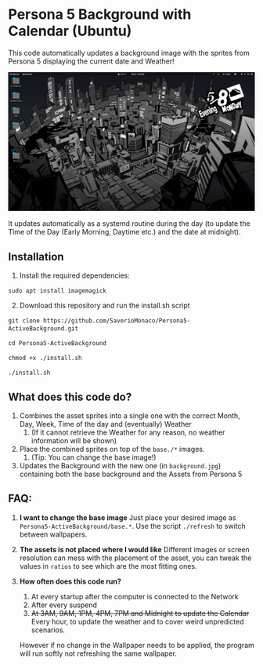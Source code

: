 # Persona 5 Background with Calendar (Ubuntu)
This code automatically updates a background image with the sprites from Persona 5 displaying the current date and Weather!

![ilmioschermo](./Assets/readme/mydesktop.png)

It updates automatically as a systemd routine during the day (to update the Time of the Day (Early Morning, Daytime etc.) and the date at midnight).

## Installation
1. Install the required dependencies:
```
sudo apt install imagemagick
```

2. Download this repository and run the install.sh script
```
git clone https://github.com/SaverioMonaco/Persona5-ActiveBackground.git
```
```
cd Persona5-ActiveBackground
```
```
chmod +x ./install.sh
```
```
./install.sh
```
## What does this code do?
1. Combines the asset sprites into a single one with the correct Month, Day, Week, Time of the day and (eventually) Weather
   1. (If it cannot retrieve the Weather for any reason, no weather information will be shown) 
2. Place the combined sprites on top of the `base./*` images.
   1. (Tip: You can change the base image!)
3. Updates the Background with the new one (in `background.jpg`) containing both the base background and the Assets from Persona 5

## FAQ:
1. **I want to change the base image**
    Just place your desired image as `Persona5-ActiveBackground/base.*`.
    Use the script `./refresh` to switch between wallpapers.
2. **The assets is not placed where I would like**
    Different images or screen resolution can mess with the placement of the asset, you can tweak the values in `ratios` to see which are the most fitting ones.
3. **How often does this code run?**
   1. At every startup after the computer is connected to the Network
   2. After every suspend
   3. ~~At 3AM, 9AM, 1PM, 4PM, 7PM and Midnight to update the Calendar~~ Every hour, to update the weather and to cover weird unpredicted scenarios.

   However if no change in the Wallpaper needs to be applied, the program will run softly not refreshing the same wallpaper.
